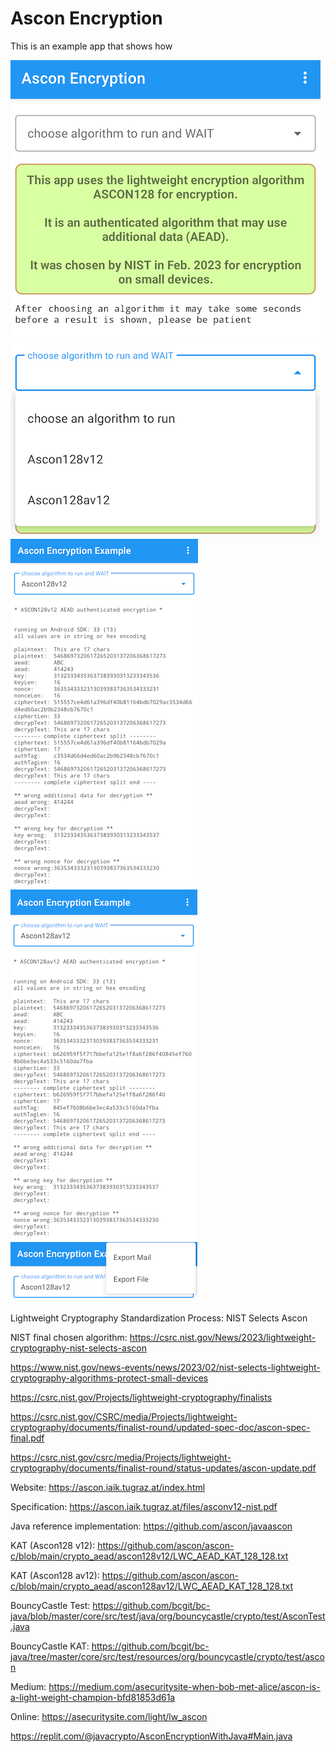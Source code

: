 # Ascon Encryption

This is an example app that shows how

![client_view_after_connect](docs/Ascon01.png?raw=true)
![client_view_after_connect](docs/Ascon02.png?raw=true)
![client_view_after_connect](docs/Ascon03.png?raw=true)
![client_view_after_connect](docs/Ascon04.png?raw=true)
![client_view_after_connect](docs/Ascon05.png?raw=true)

Lightweight Cryptography Standardization Process: NIST Selects Ascon

NIST final chosen algorithm: https://csrc.nist.gov/News/2023/lightweight-cryptography-nist-selects-ascon

https://www.nist.gov/news-events/news/2023/02/nist-selects-lightweight-cryptography-algorithms-protect-small-devices

https://csrc.nist.gov/Projects/lightweight-cryptography/finalists

https://csrc.nist.gov/CSRC/media/Projects/lightweight-cryptography/documents/finalist-round/updated-spec-doc/ascon-spec-final.pdf

https://csrc.nist.gov/csrc/media/Projects/lightweight-cryptography/documents/finalist-round/status-updates/ascon-update.pdf

Website: https://ascon.iaik.tugraz.at/index.html

Specification: https://ascon.iaik.tugraz.at/files/asconv12-nist.pdf

Java reference implementation: https://github.com/ascon/javaascon

KAT (Ascon128 v12): https://github.com/ascon/ascon-c/blob/main/crypto_aead/ascon128v12/LWC_AEAD_KAT_128_128.txt

KAT (Ascon128 av12): https://github.com/ascon/ascon-c/blob/main/crypto_aead/ascon128av12/LWC_AEAD_KAT_128_128.txt

BouncyCastle Test: https://github.com/bcgit/bc-java/blob/master/core/src/test/java/org/bouncycastle/crypto/test/AsconTest.java

BouncyCastle KAT: https://github.com/bcgit/bc-java/tree/master/core/src/test/resources/org/bouncycastle/crypto/test/ascon

Medium: https://medium.com/asecuritysite-when-bob-met-alice/ascon-is-a-light-weight-champion-bfd81853d61a

Online: https://asecuritysite.com/light/lw_ascon

https://replit.com/@javacrypto/AsconEncryptionWithJava#Main.java





